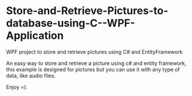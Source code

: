 # Store-and-Retrieve-Pictures-to-database-using-C--WPF-Application
WPF project to store and retrieve pictures using C# and EntityFramework

An easy way to store and retrieve a picture using c# and entity framework,
this example is designed for pictures but you can use it with any type of data,
like audio files. 

Enjoy =).
